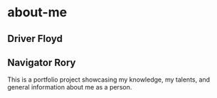 # about-me
## Driver Floyd
## Navigator Rory

This is a portfolio project showcasing my knowledge, my talents, and general information about me as a person.